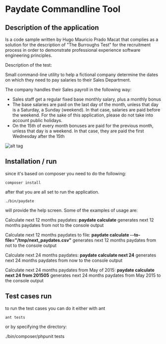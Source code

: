 Paydate Commandline Tool
=======

Description of the application
------------------------------

Is a code sample written by Hugo Mauricio Prado Macat  that complies as a solution for the description of "The Burroughs Test" for the recruitment process in order to demonstrate professional experience software engineering principles.

Description of the test:

Small command-line utility to help a fictional company determine the dates on which they need to pay salaries to their Sales Department.

The company handles their Sales payroll in the following way:

* Sales staff get a regular fixed base monthly salary, plus a monthly bonus 
* The base salaries are paid on the last day of the month, unless that day is a Saturday, a Sunday (weekend). In that case, salaries are paid before the weekend. For the sake of this application,  please do not take into account public holidays. 
* On the 15th of every month bonuses are paid for the previous month, unless that day is a weekend. In that case, they are paid the first Wednesday after the 15th

![alt tag](https://raw.github.com/mauricioprado00/the-burroughs-test/master/diagram.png)


Installation / run
------------------
since it's based on composer you need to do the following:

    composer install

after that you are all set to run the application.


    ./bin/paydate


will provide the help screen. Some of the examples of usage are:

Calculate next 12 months paydates:
**paydate calculate**    generates next 12 months paydates from not to the console output                                                                                               

Calculate next 12 months paydates to file:
**paydate calculate --to-file="/tmp/next_paydates.csv"**    generates next 12 months paydates from not to the console output                                                            

Calculate next 24 months paydates:
**paydate calculate next 24** generates next 24 months paydates from now to the console output                                                                                       

Calculate next 24 months paydates from May of 2015:
**paydate calculate next 24 from 201505** generates next 24 months paydates from May 2015 to the console output    


Test cases run
---------------
to run the test cases you can do it either with ant 

    ant tests

or by specifying the directory:

   ./bin/composer/phpunit tests


